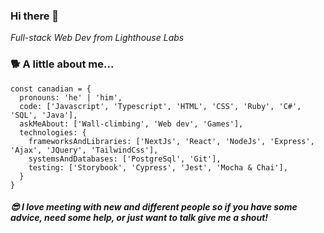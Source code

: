 ### Hi there 👋

*Full-stack Web Dev from Lighthouse Labs*

### 🐕 A little about me...
```
const canadian = {
  pronouns: 'he' | 'him',
  code: ['Javascript', 'Typescript', 'HTML', 'CSS', 'Ruby', 'C#', 'SQL', 'Java'],
  askMeAbout: ['Wall-climbing', 'Web dev', 'Games'],
  technologies: {
    frameworksAndLibraries: ['NextJs', 'React', 'NodeJs', 'Express', 'Ajax', 'JQuery', 'TailwindCss'],
    systemsAndDatabases: ['PostgreSql', 'Git'],
    testing: ['Storybook', 'Cypress', 'Jest', 'Mocha & Chai'], 
  }
}
```

##### 😎 I love meeting with new and different people so if you have some advice, need some help, or just want to talk give me a shout!
